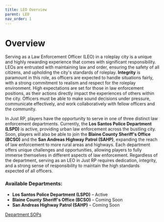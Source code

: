 ```yaml
---
title: LEO Overview
parent: LEO
nav_order: 1
---
```


# Overview

Serving as a Law Enforcement Officer (LEO) in a roleplay city is a unique and highly rewarding experience that comes with significant responsibility. LEOs are entrusted with maintaining law and order, ensuring the safety of all citizens, and upholding the city's standards of roleplay. **Integrity** is paramount in this role, as officers are expected to handle situations fairly, with a strong commitment to realism and respect for the roleplay environment. High expectations are set for those in law enforcement positions, as their actions directly impact the experiences of others within the city. Officers must be able to make sound decisions under pressure, communicate effectively, and work collaboratively with fellow officers and the community.

In Just RP, players have the opportunity to serve in one of three distinct law enforcement departments. Currently, the **Los Santos Police Department (LSPD)** is active, providing urban law enforcement across the bustling city. Soon, players will also be able to join the **Blaine County Sheriff's Office (BCSO)** and the **San Andreas Highway Patrol (SAHP)**, expanding the reach of law enforcement to more rural areas and highways. Each department offers unique challenges and opportunities, allowing players to fully immerse themselves in different aspects of law enforcement. Regardless of the department, serving as an LEO in Just RP requires dedication, integrity, and a strong sense of responsibility to maintain the high standards expected of all officers.

### Available Departments:
- **Los Santos Police Department (LSPD)** – Active
- **Blaine County Sheriff's Office (BCSO)** – Coming Soon
- **San Andreas Highway Patrol (SAHP)** – Coming Soon


[Department SOPs](https://docs.google.com/spreadsheets/d/1OHG0F0MQS3V-qxwEIku5KPVNuoo8JXM7bI7l8CWNq8w/edit?usp=sharing)
